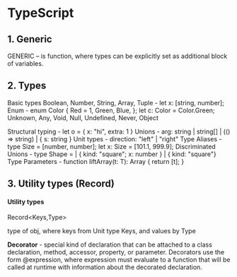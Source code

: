# TypeScript

## 1. Generic

GENERIC – is function, where types can be explicitly set as additional block of variables.

## 2. Types

Basic types
Boolean, Number, String, Array,
Tuple - let x: [string, number]; 
Enum - enum Color { Red = 1, Green, Blue, }; let c: Color = Color.Green; 
Unknown, Any, Void, Null, Undefined, Never, Object

Structural typing - let o = { x: "hi", extra: 1 } 
Unions - arg: string | string[] | (() => string) | { s: string } 
Unit types - direction: "left" | "right" 
Type Aliases - type Size = [number, number]; let x: Size = [101.1, 999.9]; 
Discriminated Unions - type Shape = | { kind: "square"; x: number } | { kind: "square"}
Type Parameters - function liftArray<T>(t: T): Array<T> { return [t]; } 


## 3. Utility types (Record)

#### Utility types

Record<Keys,Type>

type of obj, where keys from Unit type Keys, and values by Type


**Decorator** - special kind of declaration that can be attached to a class declaration, method, accessor, property, or parameter. Decorators use the form @expression, where expression must evaluate to a function that will be called at runtime with information about the decorated declaration. 
